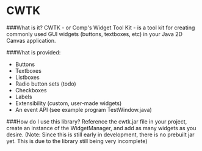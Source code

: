 # CWTK

###What is it?
CWTK - or Comp's Widget Tool Kit - is a tool kit for creating commonly used GUI widgets (buttons, textboxes, etc) in your Java 2D Canvas application.

###What is provided:
* Buttons
* Textboxes
* Listboxes
* Radio button sets (todo)
* Checkboxes
* Labels
* Extensibility (custom, user-made widgets)
* An event API (see example program TestWindow.java)

###How do I use this library?
Reference the cwtk.jar file in your project, create an instance of the WidgetManager, and add as many widgets as you desire.
(Note: Since this is still early in development, there is no prebuilt jar yet. This is due to the library still being very incomplete)
